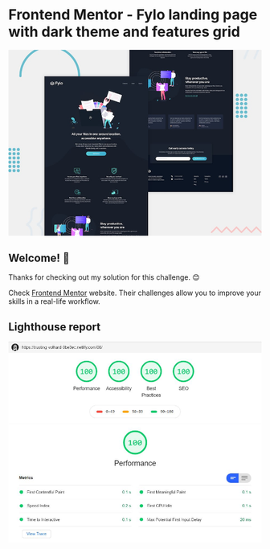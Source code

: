 # Frontend Mentor - Fylo landing page with dark theme and features grid

![Design preview for the Fylo landing page with dark theme and features grid challenge](./design/desktop-preview.jpg)

## Welcome! 👋

Thanks for checking out my solution for this challenge. :blush:

Check [Frontend Mentor](https://beta.frontendmentor.io) website. Their challenges allow you to improve your skills in a real-life workflow.

## Lighthouse report

![Lighthouse report for my solution](./lighthouse-report/lighthouse-08-challenge.JPG)
